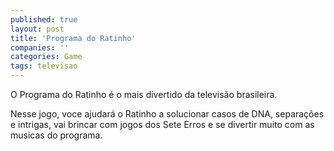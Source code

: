 ```yaml
---
published: true
layout: post
title: 'Programa do Ratinho'
companies: ''
categories: Game
tags: televisao
---
```

O Programa do Ratinho é o mais divertido da televisão brasileira.

Nesse jogo, voce ajudará o Ratinho a solucionar casos de DNA, separações e intrigas, vai brincar com jogos dos Sete Erros e se divertir muito com as musicas do programa.


 
 
 

